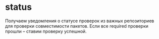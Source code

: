 # status

Получаем уведомления о статусе проверок из важных репозиториев для проверки совместимости пакетов.
Если все required проверки прошли – ставим проверку успешной.
